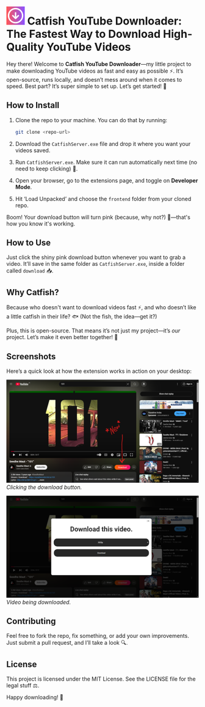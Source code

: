 # ![Catfish Icon](https://github.com/K-Daksh/youtube-downloader/raw/main/frontend/icons/icon48.png) Catfish YouTube Downloader: The Fastest Way to Download High-Quality YouTube Videos

Hey there! Welcome to **Catfish YouTube Downloader**—my little project to make downloading YouTube videos as fast and easy as possible ⚡. It’s open-source, runs locally, and doesn’t mess around when it comes to speed. Best part? It’s super simple to set up. Let’s get started! 🎉

## How to Install

1. Clone the repo to your machine. You can do that by running:
    ```bash
    git clone <repo-url>
    ```

2. Download the `CatfishServer.exe` file and drop it where you want your videos saved.

3. Run `CatfishServer.exe`. Make sure it can run automatically next time (no need to keep clicking) 🔄.

4. Open your browser, go to the extensions page, and toggle on **Developer Mode**.

5. Hit ‘Load Unpacked’ and choose the `frontend` folder from your cloned repo.

Boom! Your download button will turn pink (because, why not?) 💖—that's how you know it's working.

## How to Use

Just click the shiny pink download button whenever you want to grab a video. It’ll save in the same folder as `CatfishServer.exe`, inside a folder called `download` 📥.

## Why Catfish?

Because who doesn't want to download videos fast ⚡, and who doesn’t like a little catfish in their life? 🐟 (Not the fish, the idea—get it?)

Plus, this is open-source. That means it’s not just my project—it’s *our* project. Let’s make it even better together! 🤝

## Screenshots

Here’s a quick look at how the extension works in action on your desktop:

![Screenshot 1](https://github.com/K-Daksh/youtube-downloader/raw/main/SS/1.png)
*Clicking the download button.*

![Screenshot 2](https://github.com/K-Daksh/youtube-downloader/raw/main/SS/2.png)
*Video being downloaded.*

## Contributing

Feel free to fork the repo, fix something, or add your own improvements. Just submit a pull request, and I’ll take a look 🔍.

## License

This project is licensed under the MIT License. See the LICENSE file for the legal stuff ⚖️.

Happy downloading! 🚀
